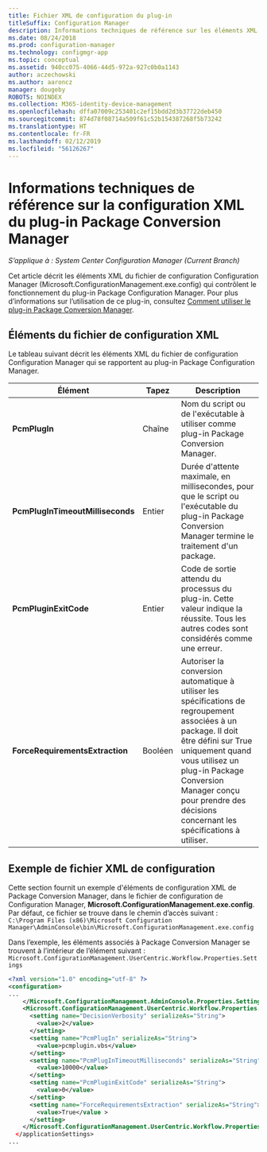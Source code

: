 ```yaml
---
title: Fichier XML de configuration du plug-in
titleSuffix: Configuration Manager
description: Informations techniques de référence sur les éléments XML du plug-in Package Conversion Manager.
ms.date: 08/24/2018
ms.prod: configuration-manager
ms.technology: configmgr-app
ms.topic: conceptual
ms.assetid: 940cc075-4066-44d5-972a-927c0b0a1143
author: aczechowski
ms.author: aaroncz
manager: dougeby
ROBOTS: NOINDEX
ms.collection: M365-identity-device-management
ms.openlocfilehash: dffa07009c253401c2ef15bdd2d3b37722deb450
ms.sourcegitcommit: 874d78f08714a509f61c52b154387268f5b73242
ms.translationtype: HT
ms.contentlocale: fr-FR
ms.lasthandoff: 02/12/2019
ms.locfileid: "56126267"
---
```

# <a name="technical-reference-for-the-package-conversion-manager-plug-in-configuration-xml"></a>Informations techniques de référence sur la configuration XML du plug-in Package Conversion Manager

*S’applique à : System Center Configuration Manager (Current Branch)*

<!--1357861-->

Cet article décrit les éléments XML du fichier de configuration Configuration Manager (Microsoft.ConfigurationManagement.exe.config) qui contrôlent le fonctionnement du plug-in Package Configuration Manager. Pour plus d’informations sur l’utilisation de ce plug-in, consultez [Comment utiliser le plug-in Package Conversion Manager](/sccm/apps/pcm/how-to-use-plug-in).



## <a name="xml-configuration-elements"></a>Éléments du fichier de configuration XML

Le tableau suivant décrit les éléments XML du fichier de configuration Configuration Manager qui se rapportent au plug-in Package Configuration Manager.

|Élément  |Tapez  |Description  |
|---------|---------|---------|
|**PcmPlugIn**|Chaîne|Nom du script ou de l'exécutable à utiliser comme plug-in Package Conversion Manager.|
|**PcmPlugInTimeoutMilliseconds**|Entier|Durée d'attente maximale, en millisecondes, pour que le script ou l'exécutable du plug-in Package Conversion Manager termine le traitement d'un package.|
|**PcmPluginExitCode**|Entier|Code de sortie attendu du processus du plug-in. Cette valeur indique la réussite. Tous les autres codes sont considérés comme une erreur.|
|**ForceRequirementsExtraction**|Booléen|Autoriser la conversion automatique à utiliser les spécifications de regroupement associées à un package. Il doit être défini sur True uniquement quand vous utilisez un plug-in Package Conversion Manager conçu pour prendre des décisions concernant les spécifications à utiliser.|



## <a name="sample-configuration-xml"></a>Exemple de fichier XML de configuration

Cette section fournit un exemple d'éléments de configuration XML de Package Conversion Manager, dans le fichier de configuration de Configuration Manager, **Microsoft.ConfigurationManagement.exe.config**. Par défaut, ce fichier se trouve dans le chemin d’accès suivant :  
`C:\Program Files (x86)\Microsoft Configuration Manager\AdminConsole\bin\Microsoft.ConfigurationManagement.exe.config`

Dans l’exemple, les éléments associés à Package Conversion Manager se trouvent à l’intérieur de l’élément suivant : `Microsoft.ConfigurationManagement.UserCentric.Workflow.Properties.Settings`

``` XML
<?xml version="1.0" encoding="utf-8" ?>
<configuration>
...
    </Microsoft.ConfigurationManagement.AdminConsole.Properties.Settings>
    <Microsoft.ConfigurationManagement.UserCentric.Workflow.Properties.Settings>
      <setting name="DecisionVerbosity" serializeAs="String">
        <value>2</value>
      </setting>
      <setting name="PcmPlugIn" serializeAs="String">
        <value>pcmplugin.vbs</value>
      </setting>
      <setting name="PcmPlugInTimeoutMilliseconds" serializeAs="String">
        <value>10000</value>
      </setting>
      <setting name="PcmPluginExitCode" serializeAs="String">
        <value>0</value>
      </setting>
      <setting name="ForceRequirementsExtraction" serializeAs="String">
        <value>True</value >
      </setting>
    </Microsoft.ConfigurationManagement.UserCentric.Workflow.Properties.Settings>
  </applicationSettings>
...
```


